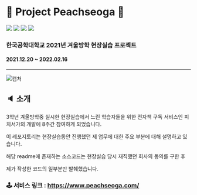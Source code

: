 # 🎁 Project Peachseoga 🎁

<img src="https://img.shields.io/badge/javascript-F7DF1E?style=for-the-badge&logo=javascript&logoColor=white"> <img src="https://img.shields.io/badge/React-61DAFB?style=for-the-badge&logo=React&logoColor=white"> <img src="https://img.shields.io/badge/Redux-764ABC?style=for-the-badge&logo=Redux&logoColor=white"> <img src="https://img.shields.io/badge/Gatsby-663399?style=for-the-badge&logo=Gatsby&logoColor=white">

### 한국공학대학교 2021년 겨울방학 현장실습 프로젝트

#### 2021.12.20 ~ 2022.02.16

-------------

![캡처](https://user-images.githubusercontent.com/76273383/159502650-89fa9be5-0da6-4ead-8d95-ea0df04bb858.JPG)


## :speaker: 소개
3학년 겨울방학중 실시한 현장실습에서 느린 학습자들을 위한 전자책 구독 서비스인 피치서가의 개발에 8주간 참여하게 되었습니다.

이 레포지토리는 현장실습동안 진행했던 제 업무에 대한 주요 부분에 대해 설명하고 있습니다.

해당 readme에 존재하는 소스코드는 현장실습 당시 재직했던 회사의 동의를 구한 후 

제가 작성한 코드의 일부분만 발췌했습니다.

### 🕹 서비스 링크 : https://www.peachseoga.com/
